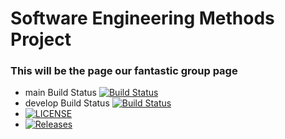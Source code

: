 # Software Engineering Methods Project
### This will be the page our fantastic group page
- main Build Status [![Build Status](https://travis-ci.org/sousajf1/sem.svg?branch=main)](https://travis-ci.org/sousajf1/sem)
- develop Build Status [![Build Status](https://travis-ci.org/sousajf1/sem.svg?branch=develop)](https://travis-ci.org/sousajf1/sem)
- [![LICENSE](https://img.shields.io/github/license/sousajf1/sem.svg?style=flat-square)](https://github.com/sousajf1/sem/blob/master/LICENSE)
- [![Releases](https://img.shields.io/github/release/sousajf1/sem/all.svg?style=flat-square)](https://github.com/sousajf1/sem/releases)
